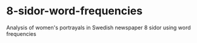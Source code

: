 # 8-sidor-word-frequencies
Analysis of women's portrayals in Swedish newspaper 8 sidor using word frequencies
